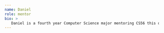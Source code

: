 ```yaml
---
name: Daniel
role: mentor
bio: >
   Daniel is a fourth year Computer Science major mentoring CS56 this quarter. He has been doing research on data visualization and scientific computing in the context of HPC for three summers at Los Alamos National Lab. He has no idea where he wants to take this experience, what kind of career to pursue, or even whether to join academia or the private sector after he graduates. His hobbies apart from CS are photography, cooking and taking one hike per year.
---
```

